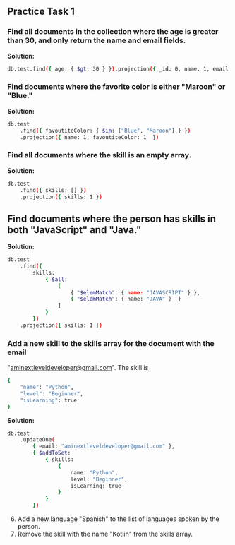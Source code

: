 ## Practice Task 1

### Find all documents in the collection where the age is greater than 30, and only return the name and email fields.
**Solution:**
```bash
db.test.find({ age: { $gt: 30 } }).projection({ _id: 0, name: 1, email: 1, age: 1 })
```

### Find documents where the favorite color is either "Maroon" or "Blue."
**Solution:**
```bash
db.test
    .find({ favoutiteColor: { $in: ["Blue", "Maroon"] } })
    .projection({ name: 1, favoutiteColor: 1  })
```
### Find all documents where the skill is an empty array.
**Solution:**
```bash
db.test
    .find({ skills: [] })
    .projection({ skills: 1 })
```
## Find documents where the person has skills in both "JavaScript" and "Java."
**Solution:**
```bash 
db.test
    .find({ 
        skills: 
            { $all: 
                [
                    { "$elemMatch": { name: "JAVASCRIPT" } }, 
                    { "$elemMatch": { name: "JAVA" }  }
                ] 
            } 
        })
    .projection({ skills: 1 })

```
### Add a new skill to the skills array for the document with the email
"aminextleveldeveloper@gmail.com". The skill is
```bash
{
    "name": "Python",
    "level": "Beginner",
    "isLearning": true
}
```
**Solution:**
```Bash 
db.test
    .updateOne( 
        { email: "aminextleveldeveloper@gmail.com" }, 
        { $addToSet: 
            { skills: 
                { 
                    name: "Python", 
                    level: "Beginner", 
                    isLearning: true 
                } 
            } 
        })
```
6. Add a new language "Spanish" to the list of languages spoken by the
person.
7. Remove the skill with the name "Kotlin" from the skills array.